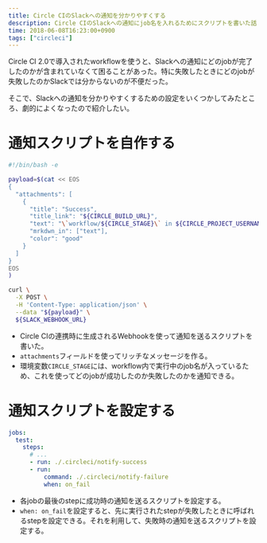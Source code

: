 ```yaml
---
title: Circle CIのSlackへの通知を分かりやすくする
description: Circle CIのSlackへの通知にjob名を入れるためにスクリプトを書いた話
time: 2018-06-08T16:23:00+0900
tags: ["circleci"]
---
```


Circle CI 2.0で導入されたworkflowを使うと、Slackへの通知にどのjobが完了したのかが含まれていなくて困ることがあった。特に失敗したときにどのjobが失敗したのかSlackでは分からないのが不便だった。

そこで、Slackへの通知を分かりやすくするための設定をいくつかしてみたところ、劇的によくなったので紹介したい。

# 通知スクリプトを自作する

```bash
#!/bin/bash -e

payload=$(cat << EOS
{
  "attachments": [
    {
      "title": "Success",
      "title_link": "${CIRCLE_BUILD_URL}",
      "text": "\`workflow/${CIRCLE_STAGE}\` in ${CIRCLE_PROJECT_USERNAME}/${CIRCLE_PROJECT_REPONAME} (${CIRCLE_BRANCH})",
      "mrkdwn_in": ["text"],
      "color": "good"
    }
  ]
}
EOS
)

curl \
  -X POST \
  -H 'Content-Type: application/json' \
  --data "${payload}" \
  ${SLACK_WEBHOOK_URL}
```

* Circle CIの連携時に生成されるWebhookを使って通知を送るスクリプトを書いた。
* `attachments`フィールドを使ってリッチなメッセージを作る。
* 環境変数`CIRCLE_STAGE`には、workflow内で実行中のjob名が入っているため、これを使ってどのjobが成功したのか失敗したのかを通知できる。

# 通知スクリプトを設定する

```yaml
jobs:
  test:
    steps:
      # ...
      - run: ./.circleci/notify-success
      - run:
          command: ./.circleci/notify-failure
          when: on_fail
```

* 各jobの最後のstepに成功時の通知を送るスクリプトを設定する。
* `when: on_fail`を設定すると、先に実行されたstepが失敗したときに呼ばれるstepを設定できる。それを利用して、失敗時の通知を送るスクリプトを設定する。
